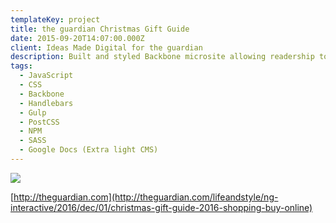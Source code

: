 ```yaml
---
templateKey: project
title: the guardian Christmas Gift Guide
date: 2015-09-20T14:07:00.000Z
client: Ideas Made Digital for the guardian
description: Built and styled Backbone microsite allowing readership to browse and favourite curated Christmas Gift shop.
tags:
  - JavaScript
  - CSS
  - Backbone
  - Handlebars
  - Gulp
  - PostCSS
  - NPM
  - SASS
  - Google Docs (Extra light CMS)
---
```


![](/img/guardian.png)

[http://theguardian.com](http://theguardian.com/lifeandstyle/ng-interactive/2016/dec/01/christmas-gift-guide-2016-shopping-buy-online)
